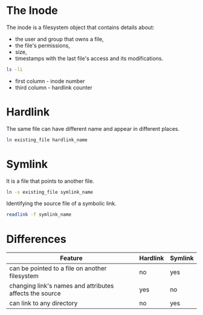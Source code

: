 <h1>The Inode</h1>

The inode is a filesystem object that contains details about:
* the user and group that owns a file, 
* the file's permissions, 
* size, 
* timestamps with the last file's access and its modifications.


```bash
ls -li
```

* first column - inode number
* third column - hardlink counter

<h1>Hardlink</h1>
The same file can have different name and appear in different places.

```bash
ln existing_file hardlink_name
```

<h1>Symlink</h1>

It is a file that points to another file.

```bash
ln -s existing_file symlink_name
```

Identifying the source file of a symbolic link.

```bash
readlink -f symlink_name
```

<h1>Differences</h1>

| Feature | Hardlink | Symlink |
| --- | --- | --- |
| can be pointed to a file on another filesystem  | no | yes | 
| changing link's names and attributes affects the source | yes | no |
| can link to any directory | no | yes |
